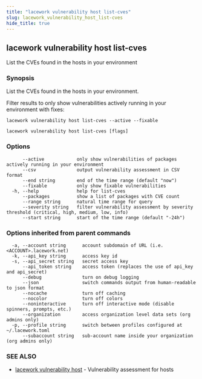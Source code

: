 ```yaml
---
title: "lacework vulnerability host list-cves"
slug: lacework_vulnerability_host_list-cves
hide_title: true
---
```


## lacework vulnerability host list-cves

List the CVEs found in the hosts in your environment

### Synopsis

List the CVEs found in the hosts in your environment.

Filter results to only show vulnerabilities actively running in your environment
with fixes:

    lacework vulnerability host list-cves --active --fixable

```
lacework vulnerability host list-cves [flags]
```

### Options

```
      --active            only show vulnerabilities of packages actively running in your environment
      --csv               output vulnerability assessment in CSV format
      --end string        end of the time range (default "now")
      --fixable           only show fixable vulnerabilities
  -h, --help              help for list-cves
      --packages          show a list of packages with CVE count
      --range string      natural time range for query
      --severity string   filter vulnerability assessment by severity threshold (critical, high, medium, low, info)
      --start string      start of the time range (default "-24h")
```

### Options inherited from parent commands

```
  -a, --account string      account subdomain of URL (i.e. <ACCOUNT>.lacework.net)
  -k, --api_key string      access key id
  -s, --api_secret string   secret access key
      --api_token string    access token (replaces the use of api_key and api_secret)
      --debug               turn on debug logging
      --json                switch commands output from human-readable to json format
      --nocache             turn off caching
      --nocolor             turn off colors
      --noninteractive      turn off interactive mode (disable spinners, prompts, etc.)
      --organization        access organization level data sets (org admins only)
  -p, --profile string      switch between profiles configured at ~/.lacework.toml
      --subaccount string   sub-account name inside your organization (org admins only)
```

### SEE ALSO

* [lacework vulnerability host](lacework_vulnerability_host.md)	 - Vulnerability assessment for hosts


